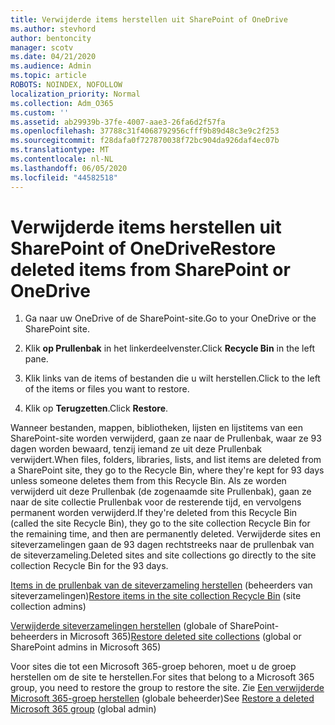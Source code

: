 ```yaml
---
title: Verwijderde items herstellen uit SharePoint of OneDrive
ms.author: stevhord
author: bentoncity
manager: scotv
ms.date: 04/21/2020
ms.audience: Admin
ms.topic: article
ROBOTS: NOINDEX, NOFOLLOW
localization_priority: Normal
ms.collection: Adm_O365
ms.custom: ''
ms.assetid: ab29939b-37fe-4007-aae3-26fa6d2f57fa
ms.openlocfilehash: 37788c31f4068792956cfff9b89d48c3e9c2f253
ms.sourcegitcommit: f28dafa0f727870038f72bc904da926daf4ec07b
ms.translationtype: MT
ms.contentlocale: nl-NL
ms.lasthandoff: 06/05/2020
ms.locfileid: "44582518"
---
```

# <a name="restore-deleted-items-from-sharepoint-or-onedrive"></a><span data-ttu-id="801e7-102">Verwijderde items herstellen uit SharePoint of OneDrive</span><span class="sxs-lookup"><span data-stu-id="801e7-102">Restore deleted items from SharePoint or OneDrive</span></span>

1. <span data-ttu-id="801e7-103">Ga naar uw OneDrive of de SharePoint-site.</span><span class="sxs-lookup"><span data-stu-id="801e7-103">Go to your OneDrive or the SharePoint site.</span></span>
    
2. <span data-ttu-id="801e7-104">Klik **op Prullenbak** in het linkerdeelvenster.</span><span class="sxs-lookup"><span data-stu-id="801e7-104">Click **Recycle Bin** in the left pane.</span></span> 
    
3. <span data-ttu-id="801e7-105">Klik links van de items of bestanden die u wilt herstellen.</span><span class="sxs-lookup"><span data-stu-id="801e7-105">Click to the left of the items or files you want to restore.</span></span>
    
4. <span data-ttu-id="801e7-106">Klik op **Terugzetten**.</span><span class="sxs-lookup"><span data-stu-id="801e7-106">Click **Restore**.</span></span> 
    
<span data-ttu-id="801e7-107">Wanneer bestanden, mappen, bibliotheken, lijsten en lijstitems van een SharePoint-site worden verwijderd, gaan ze naar de Prullenbak, waar ze 93 dagen worden bewaard, tenzij iemand ze uit deze Prullenbak verwijdert.</span><span class="sxs-lookup"><span data-stu-id="801e7-107">When files, folders, libraries, lists, and list items are deleted from a SharePoint site, they go to the Recycle Bin, where they're kept for 93 days unless someone deletes them from this Recycle Bin.</span></span> <span data-ttu-id="801e7-108">Als ze worden verwijderd uit deze Prullenbak (de zogenaamde site Prullenbak), gaan ze naar de site collectie Prullenbak voor de resterende tijd, en vervolgens permanent worden verwijderd.</span><span class="sxs-lookup"><span data-stu-id="801e7-108">If they're deleted from this Recycle Bin (called the site Recycle Bin), they go to the site collection Recycle Bin for the remaining time, and then are permanently deleted.</span></span> <span data-ttu-id="801e7-109">Verwijderde sites en siteverzamelingen gaan de 93 dagen rechtstreeks naar de prullenbak van de siteverzameling.</span><span class="sxs-lookup"><span data-stu-id="801e7-109">Deleted sites and site collections go directly to the site collection Recycle Bin for the 93 days.</span></span>
  
<span data-ttu-id="801e7-110">[Items in de prullenbak van de siteverzameling herstellen](https://go.microsoft.com/fwlink/?linkid=867800) (beheerders van siteverzamelingen)</span><span class="sxs-lookup"><span data-stu-id="801e7-110">[Restore items in the site collection Recycle Bin](https://go.microsoft.com/fwlink/?linkid=867800) (site collection admins)</span></span> 
  
<span data-ttu-id="801e7-111">[Verwijderde siteverzamelingen herstellen](https://go.microsoft.com/fwlink/?linkid=867660) (globale of SharePoint-beheerders in Microsoft 365)</span><span class="sxs-lookup"><span data-stu-id="801e7-111">[Restore deleted site collections](https://go.microsoft.com/fwlink/?linkid=867660) (global or SharePoint admins in Microsoft 365)</span></span> 
  
<span data-ttu-id="801e7-112">Voor sites die tot een Microsoft 365-groep behoren, moet u de groep herstellen om de site te herstellen.</span><span class="sxs-lookup"><span data-stu-id="801e7-112">For sites that belong to a Microsoft 365 group, you need to restore the group to restore the site.</span></span> <span data-ttu-id="801e7-113">Zie [Een verwijderde Microsoft 365-groep herstellen](https://go.microsoft.com/fwlink/?linkid=867802) (globale beheerder)</span><span class="sxs-lookup"><span data-stu-id="801e7-113">See [Restore a deleted Microsoft 365 group](https://go.microsoft.com/fwlink/?linkid=867802) (global admin)</span></span> 
  

